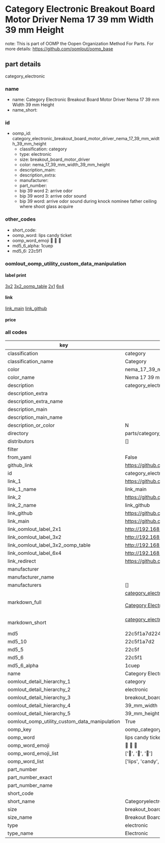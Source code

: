 # Category Electronic Breakout Board Motor Driver Nema 17 39 mm Width 39 mm Height  

note: This is part of OOMP the Oopen Organization Method For Parts. For more details: https://github.com/oomlout/oomp_base

##  part details
  



category_electronic



### name
* name: Category Electronic Breakout Board Motor Driver Nema 17 39 mm Width 39 mm Height
* name_short: 
### id
* oomp_id: category_electronic_breakout_board_motor_driver_nema_17_39_mm_width_39_mm_height
  * classification: category
  * type: electronic
  * size: breakout_board_motor_driver
  * color: nema_17_39_mm_width_39_mm_height
  * description_main: 
  * description_extra: 
  * manufacturer: 
  * part_number: 
  * bip 39 word 2: arrive odor
  * bip 39 word 3: arrive odor sound
  * bip 39 word: arrive odor sound during knock nominee father ceiling where shoot glass acquire

### other_codes
* short_code: 
* oomp_word: lips candy ticket
* oomp_word_emoji :lips: :candy: :ticket:
* md5_6_alpha: 1cuep
* md5_6: 22c5f1






### oomlout_oomp_utility_custom_data_manipulation
#### label print
[3x2](http://192.168.1.245:1112/?label=oomp%201cuep)
[3x2_oomp_table](http://192.168.1.108:1112/?label=oomp%201cuep)
[2x1](http://192.168.1.242:1112/?label=oomp%201cuep)
[6x4](http://192.168.1.55:1112/?label=oomp%201cuep)    

#### link

[link_main](https://github.com/oomlout/oomlout_oomp_version_1_messy/tree/main/parts/category_electronic_breakout_board_motor_driver_nema_17_39_mm_width_39_mm_height) [link_github](https://github.com/oomlout/oomlout_oomp_version_1_messy/tree/main/parts/category_electronic_breakout_board_motor_driver_nema_17_39_mm_width_39_mm_height)                             

#### price







### all codes 
| key | value |  
| --- | --- |  
| classification | category |  
| classification_name | Category |  
| color | nema_17_39_mm_width_39_mm_height |  
| color_name | Nema 17 39 mm Width 39 mm Height |  
| description | category_electronic |  
| description_extra |  |  
| description_extra_name |  |  
| description_main |  |  
| description_main_name |  |  
| description_or_color | N  |  
| directory | parts/category_electronic_breakout_board_motor_driver_nema_17_39_mm_width_39_mm_height |  
| distributors | [] |  
| filter |  |  
| from_yaml | False |  
| github_link | https://github.com/oomlout/oomlout_oomp_part_src/tree/main/parts/category_electronic_breakout_board_motor_driver_nema_17_39_mm_width_39_mm_height |  
| id | category_electronic_breakout_board_motor_driver_nema_17_39_mm_width_39_mm_height |  
| link_1 | https://github.com/oomlout/oomlout_oomp_version_1_messy/tree/main/parts/category_electronic_breakout_board_motor_driver_nema_17_39_mm_width_39_mm_height |  
| link_1_name | link_main |  
| link_2 | https://github.com/oomlout/oomlout_oomp_version_1_messy/tree/main/parts/category_electronic_breakout_board_motor_driver_nema_17_39_mm_width_39_mm_height |  
| link_2_name | link_github |  
| link_github | https://github.com/oomlout/oomlout_oomp_version_1_messy/tree/main/parts/category_electronic_breakout_board_motor_driver_nema_17_39_mm_width_39_mm_height |  
| link_main | https://github.com/oomlout/oomlout_oomp_version_1_messy/tree/main/parts/category_electronic_breakout_board_motor_driver_nema_17_39_mm_width_39_mm_height |  
| link_oomlout_label_2x1 | http://192.168.1.242:1112/?label=oomp%201cuep |  
| link_oomlout_label_3x2 | http://192.168.1.245:1112/?label=oomp%201cuep |  
| link_oomlout_label_3x2_oomp_table | http://192.168.1.108:1112/?label=oomp%201cuep |  
| link_oomlout_label_6x4 | http://192.168.1.55:1112/?label=oomp%201cuep |  
| link_redirect | https://github.com/oomlout/oomlout_oomp_version_1_messy/tree/main/parts/category_electronic_breakout_board_motor_driver_nema_17_39_mm_width_39_mm_height |  
| manufacturer |  |  
| manufacturer_name |  |  
| manufacturers | [] |  
| markdown_full | [category_electronic_breakout_board_motor_driver_nema_17_39_mm_width_39_mm_height](none)<br>[](none)<br>[Category Electronic Breakout Board Motor Driver Nema 17 39 Mm Width 39 Mm Height](none)<br><br> |  
| markdown_short | [category_electronic_breakout_board_motor_driver_nema_17_39_mm_width_39_mm_height](none)<br><br> |  
| md5 | 22c5f1a7d224ea7657bde4439fa64864 |  
| md5_10 | 22c5f1a7d2 |  
| md5_5 | 22c5f |  
| md5_6 | 22c5f1 |  
| md5_6_alpha | 1cuep |  
| name | Category Electronic Breakout Board Motor Driver Nema 17 39 mm Width 39 mm Height |  
| oomlout_detail_hierarchy_1 | category |  
| oomlout_detail_hierarchy_2 | electronic |  
| oomlout_detail_hierarchy_3 | breakout_board_motor_driver |  
| oomlout_detail_hierarchy_4 | 39_mm_width |  
| oomlout_detail_hierarchy_5 | 39_mm_height |  
| oomlout_oomp_utility_custom_data_manipulation | True |  
| oomp_key | oomp_category_electronic_breakout_board_motor_driver_nema_17_39_mm_width_39_mm_height |  
| oomp_word | lips candy ticket |  
| oomp_word_emoji | :lips: :candy: :ticket: |  
| oomp_word_emoji_list | [':lips:', ':candy:', ':ticket:'] |  
| oomp_word_list | ['lips', 'candy', 'ticket'] |  
| part_number |  |  
| part_number_exact |  |  
| part_number_name |  |  
| short_code |  |  
| short_name | Categoryelectronic |  
| size | breakout_board_motor_driver |  
| size_name | Breakout Board Motor Driver |  
| type | electronic |  
| type_name | Electronic |  
